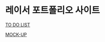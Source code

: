 # 레이서 포트폴리오 사이트

[TO DO LIST](https://kdt-gitlab.elice.io/heejae-racerportfolio/racerportfolio-back/-/issues/1)

[MOCK-UP](https://whimsical.com/7ptF5aW1CDkJhALvKSAjp3)